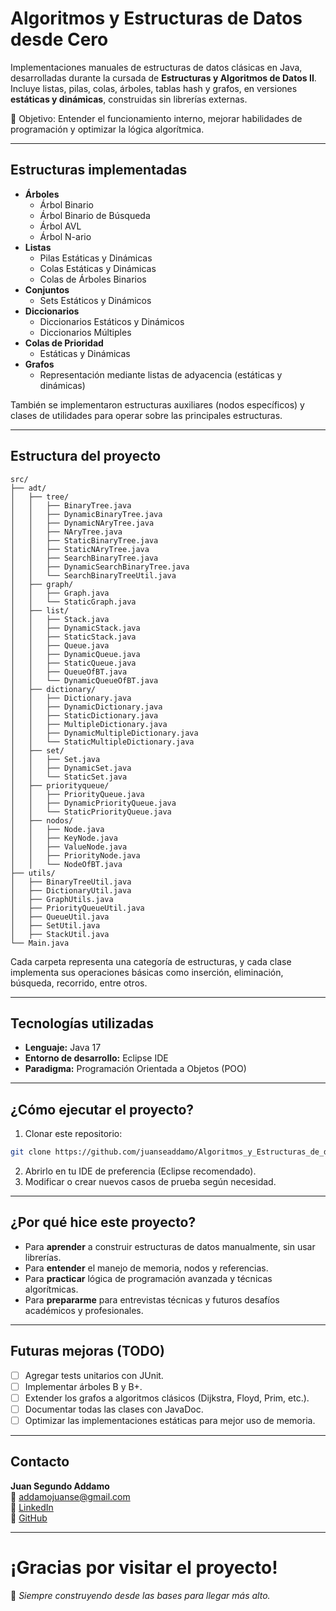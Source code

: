 # Algoritmos y Estructuras de Datos desde Cero

Implementaciones manuales de estructuras de datos clásicas en Java, desarrolladas durante la cursada de **Estructuras y Algoritmos de Datos II**.  
Incluye listas, pilas, colas, árboles, tablas hash y grafos, en versiones **estáticas y dinámicas**, construidas sin librerías externas.

📌 Objetivo: Entender el funcionamiento interno, mejorar habilidades de programación y optimizar la lógica algorítmica.

---

## Estructuras implementadas

- **Árboles**
  - Árbol Binario
  - Árbol Binario de Búsqueda
  - Árbol AVL
  - Árbol N-ario
- **Listas**
  - Pilas Estáticas y Dinámicas
  - Colas Estáticas y Dinámicas
  - Colas de Árboles Binarios
- **Conjuntos**
  - Sets Estáticos y Dinámicos
- **Diccionarios**
  - Diccionarios Estáticos y Dinámicos
  - Diccionarios Múltiples
- **Colas de Prioridad**
  - Estáticas y Dinámicas
- **Grafos**
  - Representación mediante listas de adyacencia (estáticas y dinámicas)

También se implementaron estructuras auxiliares (nodos específicos) y clases de utilidades para operar sobre las principales estructuras.


---

## Estructura del proyecto

```
src/
├── adt/
│   ├── tree/
│   │   ├── BinaryTree.java
│   │   ├── DynamicBinaryTree.java
│   │   ├── DynamicNAryTree.java
│   │   ├── NAryTree.java
│   │   ├── StaticBinaryTree.java
│   │   ├── StaticNAryTree.java
│   │   ├── SearchBinaryTree.java
│   │   ├── DynamicSearchBinaryTree.java
│   │   └── SearchBinaryTreeUtil.java
│   ├── graph/
│   │   ├── Graph.java
│   │   └── StaticGraph.java
│   ├── list/
│   │   ├── Stack.java
│   │   ├── DynamicStack.java
│   │   ├── StaticStack.java
│   │   ├── Queue.java
│   │   ├── DynamicQueue.java
│   │   ├── StaticQueue.java
│   │   ├── QueueOfBT.java
│   │   └── DynamicQueueOfBT.java
│   ├── dictionary/
│   │   ├── Dictionary.java
│   │   ├── DynamicDictionary.java
│   │   ├── StaticDictionary.java
│   │   ├── MultipleDictionary.java
│   │   ├── DynamicMultipleDictionary.java
│   │   └── StaticMultipleDictionary.java
│   ├── set/
│   │   ├── Set.java
│   │   ├── DynamicSet.java
│   │   └── StaticSet.java
│   ├── priorityqueue/
│   │   ├── PriorityQueue.java
│   │   ├── DynamicPriorityQueue.java
│   │   └── StaticPriorityQueue.java
│   ├── nodos/
│   │   ├── Node.java
│   │   ├── KeyNode.java
│   │   ├── ValueNode.java
│   │   ├── PriorityNode.java
│   │   └── NodeOfBT.java
├── utils/
│   ├── BinaryTreeUtil.java
│   ├── DictionaryUtil.java
│   ├── GraphUtils.java
│   ├── PriorityQueueUtil.java
│   ├── QueueUtil.java
│   ├── SetUtil.java
│   ├── StackUtil.java
└── Main.java

```

Cada carpeta representa una categoría de estructuras, y cada clase implementa sus operaciones básicas como inserción, eliminación, búsqueda, recorrido, entre otros.

---

## Tecnologías utilizadas

- **Lenguaje:** Java 17
- **Entorno de desarrollo:** Eclipse IDE
- **Paradigma:** Programación Orientada a Objetos (POO)

---

## ¿Cómo ejecutar el proyecto?

1. Clonar este repositorio:

```bash
git clone https://github.com/juanseaddamo/Algoritmos_y_Estructuras_de_datos_deCero.git
```

2. Abrirlo en tu IDE de preferencia (Eclipse recomendado).
3. Modificar o crear nuevos casos de prueba según necesidad.

---

## ¿Por qué hice este proyecto?

- Para **aprender** a construir estructuras de datos manualmente, sin usar librerías.
- Para **entender** el manejo de memoria, nodos y referencias.
- Para **practicar** lógica de programación avanzada y técnicas algorítmicas.
- Para **prepararme** para entrevistas técnicas y futuros desafíos académicos y profesionales.

---

## Futuras mejoras (TODO)

- [ ] Agregar tests unitarios con JUnit.
- [ ] Implementar árboles B y B+.
- [ ] Extender los grafos a algoritmos clásicos (Dijkstra, Floyd, Prim, etc.).
- [ ] Documentar todas las clases con JavaDoc.
- [ ] Optimizar las implementaciones estáticas para mejor uso de memoria.

---

## Contacto

**Juan Segundo Addamo**  
📧 addamojuanse@gmail.com  
🔗 [LinkedIn](https://www.linkedin.com/in/juanseaddamo/)  
🔗 [GitHub](https://github.com/juanseaddamo)

---

# ¡Gracias por visitar el proyecto!

🚀 _Siempre construyendo desde las bases para llegar más alto._
